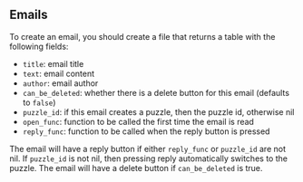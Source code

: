 ## Emails

To create an email, you should create a file that returns a table with the following fields:
- `title`: email title
- `text`: email content
- `author`: email author
- `can_be_deleted`: whether there is a delete button for this email (defaults to `false`)
- `puzzle_id`: if this email creates a puzzle, then the puzzle id, otherwise nil
- `open_func`: function to be called the first time the email is read
- `reply_func`: function to be called when the reply button is pressed

The email will have a reply button if either `reply_func` or `puzzle_id` are not nil. If `puzzle_id` is not nil, then pressing reply automatically switches to the puzzle.
The email will have a delete button if `can_be_deleted` is true.
